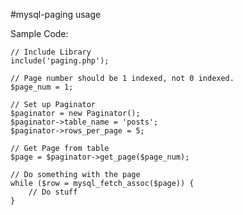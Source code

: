 #mysql-paging usage

Sample Code:

    // Include Library
    include('paging.php');

	// Page number should be 1 indexed, not 0 indexed.
	$page_num = 1;

	// Set up Paginator
	$paginator = new Paginator();
	$paginator->table_name = 'posts';
	$paginator->rows_per_page = 5;
	
	// Get Page from table
	$page = $paginator->get_page($page_num);
	
    // Do something with the page
	while ($row = mysql_fetch_assoc($page)) {
	    // Do stuff
	}